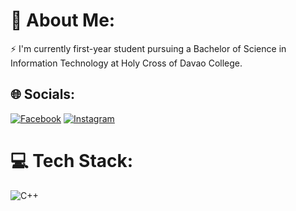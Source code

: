 # 💫 About Me:
⚡ I'm currently first-year student pursuing a Bachelor of Science in Information Technology at Holy Cross of Davao College.


## 🌐 Socials:
[![Facebook](https://img.shields.io/badge/Facebook-%231877F2.svg?logo=Facebook&logoColor=white)](https://facebook.com/jaymarc.torrefranca) [![Instagram](https://img.shields.io/badge/Instagram-%23E4405F.svg?logo=Instagram&logoColor=white)](https://instagram.com/jayie.es) 

# 💻 Tech Stack:
![C++](https://img.shields.io/badge/c++-%2300599C.svg?style=flat&logo=c%2B%2B&logoColor=white)


<!-- Proudly created with GPRM ( https://gprm.itsvg.in ) -->
